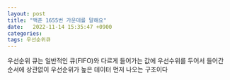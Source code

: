 ```yaml
---
layout: post
title: "백준 1655번 가운데를 말해요"
date:   2022-11-14 15:35:47 +0900
categories:
tags: 우선순위큐
---
```


우선순위 큐는 일반적인 큐(FIFO)와 다르게 들어가는 값에 우선수위를 두어서 들어간 순서에 상관없이 우선순위가 높은 데이터 먼저 나오는 구조이다
